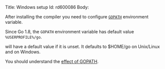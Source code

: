 Title: Windows setup
Id: rd600086
Body:

After installing the compiler you need to configure [`GOPATH`](a-14406) environment variable.

Since Go 1.8, the `GOPATH` environment variable has default value `%USERPROFILE%/go`.

will have a default value if it is unset. It defaults to $HOME/go on Unix/Linux and  on Windows.

You should understand the [effect of GOPATH](a-14406).
